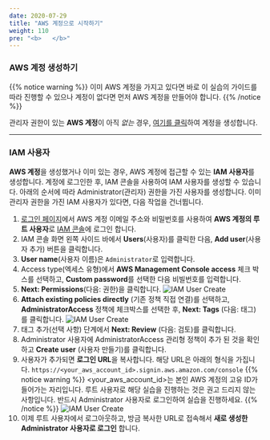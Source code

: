 ```yaml
---
date: 2020-07-29
title: "AWS 계정으로 시작하기"
weight: 110
pre: "<b>   </b>"
---
```


### AWS 계정 생성하기
{{% notice warning %}}
이미 AWS 계정을 가지고 있다면 바로 이 실습의 가이드를 따라 진행할 수 있으나 계정이 없다면 먼저 AWS 계정을 만들어야 합니다.
{{% /notice %}}


관리자 권한이 있는 **AWS 계정**이 아직 _없는_ 경우, [여기를 클릭](https://aws.amazon.com/ko/premiumsupport/knowledge-center/create-and-activate-aws-account/)하여 계정을 생성합니다.


* * *
### IAM 사용자
**AWS 계정**을 생성했거나 이미 있는 경우, AWS 계정에 접근할 수 있는 **IAM 사용자**를 생성합니다. 계정에 로그인한 후, IAM 콘솔을 사용하여 IAM 사용자를 생성할 수 있습니다. 아래의 순서에 따라 Administrator(관리자) 권한을 가진 사용자를 생성합니다. 이미 관리자 권한을 가진 IAM 사용자가 있다면, 다음 작업을 건너뜁니다.
1. [로그인 페이지](https://console.aws.amazon.com/)에서 AWS 계정 이메일 주소와 비밀번호를 사용하여 **AWS 계정의 루트 사용자**로 [IAM 콘솔](https://console.aws.amazon.com/iam/home#/home)에 로그인 합니다.
2. IAM 콘솔 화면 왼쪽 사이드 바에서 **Users**(사용자)를 클릭한 다음, **Add user**(사용자 추가) 버튼을 클릭합니다.
3. **User name**(사용자 이름)은 `Administrator`로 입력합니다.
4. Access type(엑세스 유형)에서 **AWS Management Console access** 체크 박스를 선택하고, **Custom password**를 선택한 다음 비빌번호를 입력합니다.
5.  **Next: Permissions**(다음: 권한)을 클릭합니다.
![IAM User Create](/images/settings/iam_user_create.png)
6.  **Attach existing policies directly** (기존 정책 직접 연결)를 선택하고, **AdministratorAccess** 정책에 체크박스를 선택한 후, **Next: Tags** (다음: 태그)를 클릭합니다.
![IAM User Create](/images/settings/iam_user_create_02.png)
7.  태그 추가(선택 사항) 단계에서 **Next: Review** (다음: 검토)를 클릭합니다.
8.  Administrator 사용자에 AdministratorAccess 관리형 정책이 추가 된 것을 확인하고 **Create user** (사용자 만들기)를 클릭합니다.
9.  사용자가 추가되면 **로그인 URL**을 복사합니다. 해당 URL은 아래의 형식을 가집니다.
`https://<your_aws_account_id>.signin.aws.amazon.com/console`
{{% notice warning %}}
<your_aws_account_id>는 본인 AWS 계정의 고유 ID가 들어가는 자리입니다. 루트 사용자로 해당 실습을 진행하는 것은 권고 드리지 않는 사항입니다. 반드시 Administrator 사용자로 로그인하여 실습을 진행하세요.
{{% /notice %}}
![IAM User Create](/images/settings/iam_user_create_03.png)
10. 이제 루트 사용자에서 로그아웃하고, 방금 복사한 URL로 접속해서 **새로 생성한 Administrator 사용자로 로그인** 합니다.





